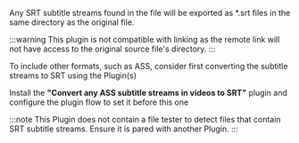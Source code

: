Any SRT subtitle streams found in the file will be exported as *.srt files in the same directory as the original file.

:::warning
This plugin is not compatible with linking as the remote link will not have access to the original source file's directory.
:::

To include other formats, such as ASS, consider first converting the subtitle streams to SRT using the Plugin(s) 

Install the **"Convert any ASS subtitle streams in videos to SRT"** plugin and configure the plugin flow to set it before this one

:::note
This Plugin does not contain a file tester to detect files that contain SRT subtitle streams.
Ensure it is pared with another Plugin.
:::

